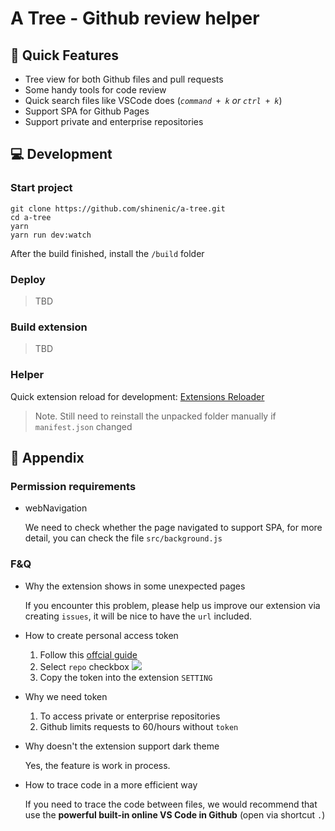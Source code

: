 # A Tree - Github review helper

## :rocket: Quick Features
- Tree view for both Github files and pull requests
- Some handy tools for code review
- Quick search files like VSCode does (*`command + k` or `ctrl + k`*)
- Support SPA for Github Pages
- Support private and enterprise repositories

## :computer: Development

### Start project
```shell=
git clone https://github.com/shinenic/a-tree.git
cd a-tree
yarn
yarn run dev:watch
```
After the build finished, install the `/build` folder


### Deploy
> TBD

### Build extension
> TBD

### Helper

Quick extension reload for development: [Extensions Reloader](https://chrome.google.com/webstore/detail/extensions-reloader/fimgfedafeadlieiabdeeaodndnlbhid)
> Note. Still need to reinstall the unpacked folder manually if `manifest.json` changed

## :memo: Appendix

### Permission requirements
- webNavigation

  We need to check whether the page navigated to support SPA,
  for more detail, you can check the file `src/background.js`


### F&Q

- Why the extension shows in some unexpected pages

  If you encounter this problem, please help us improve our extension via creating `issues`,
  it will be nice to have the `url` included.

- How to create personal access token
  
  1. Follow this [offcial guide](https://docs.github.com/en/github/authenticating-to-github/keeping-your-account-and-data-secure/creating-a-personal-access-token)
  2. Select `repo` checkbox
     ![](https://i.imgur.com/T1NqD4u.png)
  3. Copy the token into the extension `SETTING`


- Why we need token
  
  1. To access private or enterprise repositories
  2. Github limits requests to 60/hours without `token`


- Why doesn't the extension support dark theme
  
  Yes, the feature is work in process.

- How to trace code in a more efficient way
  
  If you need to trace the code between files, we would recommend that use the **powerful built-in online VS Code in Github** (open via shortcut `.`)

